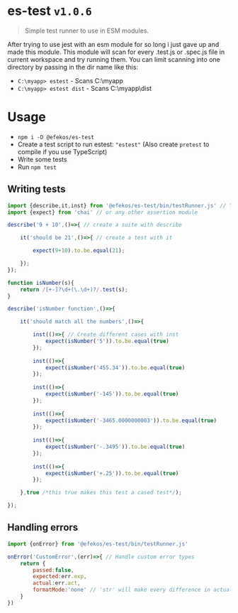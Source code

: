 # es-test `v1.0.6`

> Simple test runner to use in ESM modules.

After trying to use jest with an esm module for so long i just gave up and made this module. This module will scan for every .test.js or .spec.js file in current workspace and try
running them. You can limit scanning into one directory by passing in the dir name like this:
- `C:\myapp> estest` - Scans C:\myapp
- `C:\myapp> estest dist` - Scans C:\myapp\dist

# Usage

* `npm i -D @efekos/es-test`
* Create a test script to run estest: `"estest"` (Also create `pretest` to compile if you use TypeScript)
* Write some tests
* Run `npm test`

## Writing tests

```javascript
import {describe,it,inst} from '@efekos/es-test/bin/testRunner.js' // You excplicitly have to import from testRunner.js i have no idea why
import {expect} from 'chai' // or any other assertion module

describe('9 + 10',()=>{ // create a suite with describe

    it('should be 21',()=>{ // create a test with it

        expect(9+10).to.be.equal(21);

    });
});

function isNumber(s){
    return /[+-]?\d+(\.\d+)?/.test(s);
}

describe('isNumber function',()=>{

    it('should match all the numbers',()=>{

        inst(()=>{ // Create different cases with inst
            expect(isNumber('5')).to.be.equal(true)
        });
        
        inst(()=>{
            expect(isNumber('455.34')).to.be.equal(true)
        });
        
        inst(()=>{
            expect(isNumber('-145')).to.be.equal(true)
        });
        
        inst(()=>{
            expect(isNumber('-3465.0000000003')).to.be.equal(true)
        });
        
        inst(()=>{
            expect(isNumber('-.3495')).to.be.equal(true)
        });
        
        inst(()=>{
            expect(isNumber('+.25')).to.be.equal(true)
        });

    },true /*this true makes this test a cased test*/);

});
```

## Handling errors

```javascript
import {onError} from '@efekos/es-test/bin/testRunner.js'

onError('CustomError',(err)=>{ // Handle custom error types
    return {
        passed:false,
        expected:err.exp,
        actual:err.act,
        formatMode:'none' // 'str' will make every difference in actual value look red instead of making it completely red in summary
    }
})

```